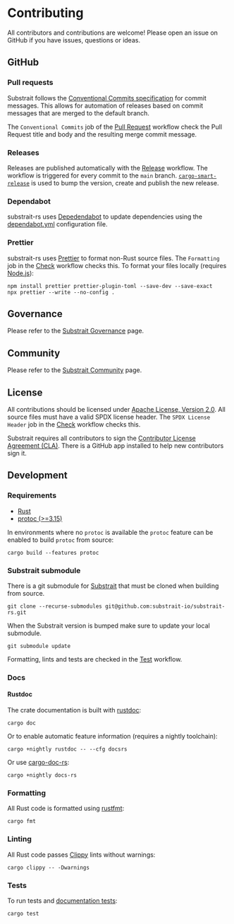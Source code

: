 # Contributing

All contributors and contributions are welcome! Please open an issue on GitHub if you have issues, questions or ideas.

## GitHub

### Pull requests

Substrait follows the [Conventional Commits specification](https://www.conventionalcommits.org/en/v1.0.0/) for commit messages. This allows for automation of releases based on commit messages that are merged to the default branch.

The `Conventional Commits` job of the [Pull Request](.github/workflows/pull-request.yml) workflow check the Pull Request title and body and the resulting merge commit message.

### Releases

Releases are published automatically with the [Release](./github/workflows/release.yml) workflow. The workflow is triggered for every commit to the `main` branch. [`cargo-smart-release`](https://github.com/Byron/gitoxide/tree/main/cargo-smart-release) is used to bump the version, create and publish the new release.

### Dependabot

substrait-rs uses [Depedendabot](https://docs.github.com/en/code-security/dependabot) to update dependencies using the [dependabot.yml](.github/dependabot.yml) configuration file.

### Prettier

substrait-rs uses [Prettier](https://prettier.io/) to format non-Rust source files. The `Formatting` job in the [Check](.github/workflows/check.yml) workflow checks this. To format your files locally (requires [Node.js](https://nodejs.org/en/)):

```shell
npm install prettier prettier-plugin-toml --save-dev --save-exact
npx prettier --write --no-config .
```

## Governance

Please refer to the [Substrait Governance](https://substrait.io/governance/) page.

## Community

Please refer to the [Substrait Community](https://substrait.io/community/) page.

## License

All contributions should be licensed under [Apache License, Version 2.0](LICENSE).
All source files must have a valid SPDX license header. The `SPDX License Header` job in the [Check](.github/workflow/check.yml) workflow checks this.

Substrait requires all contributors to sign the [Contributor License Agreement (CLA)](https://cla-assistant.io/substrait-io/substrait). There is a GitHub app installed to help new contributors sign it.

## Development

### Requirements

- [Rust](https://rustup.rs)
- [protoc (>=3.15)](https://github.com/protocolbuffers/protobuf/releases)

In environments where no `protoc` is available the `protoc` feature can be enabled to build `protoc` from source:

```shell
cargo build --features protoc
```

### Substrait submodule

There is a git submodule for [Substrait](https://github.com/substrait-io/substrait) that must be cloned when building from source.

```shell
git clone --recurse-submodules git@github.com:substrait-io/substrait-rs.git
```

When the Substrait version is bumped make sure to update your local submodule.

```shell
git submodule update
```

Formatting, lints and tests are checked in the [Test](.github/workflows/test.yml) workflow.

### Docs

#### Rustdoc

The crate documentation is built with [rustdoc](https://doc.rust-lang.org/rustdoc/what-is-rustdoc.html):

```shell
cargo doc
```

Or to enable automatic feature information (requires a nightly toolchain):

```shell
cargo +nightly rustdoc -- --cfg docsrs
```

Or use [cargo-doc-rs](https://crates.io/crates/cargo-docs-rs):

```
cargo +nightly docs-rs
```

### Formatting

All Rust code is formatted using [rustfmt](https://github.com/rust-lang/rustfmt):

```shell
cargo fmt
```

### Linting

All Rust code passes [Clippy](https://github.com/rust-lang/rust-clippy) lints without warnings:

```shell
cargo clippy -- -Dwarnings
```

### Tests

To run tests and [documentation tests](https://doc.rust-lang.org/rustdoc/write-documentation/documentation-tests.html):

```shell
cargo test
```
